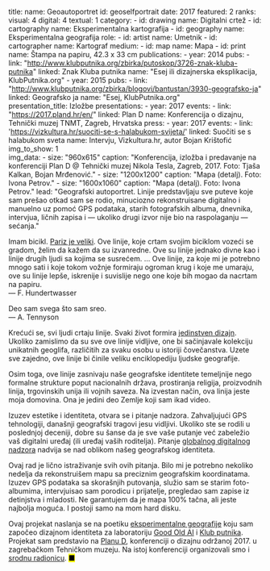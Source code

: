 title: 
    name: Geoautoportret
id: geoselfportrait
date: 2017
featured: 2
ranks:
    visual: 4
    digital: 4
    textual: 1
category: 
    - id: drawing
      name: Digitalni crtež
    - id: cartography
      name: Eksperimentalna kartografija
    - id: geography
      name: Eksperimentalna geografija
role:
    - id: artist
      name: Umetnik
    - id: cartographer
      name: Kartograf
medium:
    - id: map
      name: Mapa
    - id: print
      name: Štampa na papiru, 42.3 x 33 cm
publications:
    - year: 2014
      pubs:
        - link: "http://www.klubputnika.org/zbirka/putoskop/3726-znak-kluba-putnika" 
          linked: Znak Kluba putnika
          name: "Esej ili dizajnerska eksplikacija, KlubPutnika.org"
    - year: 2015
      pubs:
        - link: "http://www.klubputnika.org/zbirka/blogovi/bantustan/3930-geografsko-ja" 
          linked: Geografsko ja
          name: "Esej, KlubPutnika.org"          
presentation_title: Izložbe
presentations:
    - year: 2017
      events:
        - link: "https://2017.pland.hr/en/"
          linked: Plan D
          name: Konferencija o dizajnu, Tehnički muzej TNMT, Zagreb, Hrvatska
press:
    - year: 2017
      events:
        - link: 'https://vizkultura.hr/suociti-se-s-halabukom-svijeta/'
          linked: Suočiti se s halabukom sveta
          name: Intervju, Vizkultura.hr, autor Bojan Krištofić      
img_to_show: 1  
img_data:
    - size: "960x615"
      caption: "Konferencija, izložba i predavanje na konferenciji Plan D @ Tehnički muzej Nikola Tesla, Zagreb, 2017. Foto: Tjaša Kalkan, Bojan Mrđenović."
    - size: "1200x1200"
      caption: "Mapa (detalj). Foto: Ivona Petrov."
    - size: "1600x1060"
      caption: "Mapa (detalj). Foto: Ivona Petrov."
lead: "Geografski autoportret. Linije predstavljaju sve puteve koje sam prešao otkad sam se rodio, minuciozno rekonstruisane digitalno i manuelno uz pomoć GPS podataka, starih fotografskih albuma, dnevnika, intervjua, ličnih zapisa i — ukoliko drugi izvor nije bio na raspolaganju — sećanja."

<span class='italic-style'>Imam bicikl. <a href='/rad/projekti/goai-gps'>Pariz je veliki</a>. Ove linije, koje crtam svojim biciklom vozeći se gradom, želim da kažem da su izvanredne. Ove su linije jednako divne kao i linije drugih ljudi sa kojima se susrećem. … Ove linije, za koje mi je potrebno mnogo sati i koje tokom vožnje formiraju ogroman krug i koje me umaraju, ove su linije lepše, iskrenije i suvislije nego one koje bih mogao da nacrtam na papiru.</span><br>
<span class='author'>— F. Hundertwasser</span>

<span class='italic-style'>Deo sam svega što sam sreo.</span><br>
<span class='author'>— A. Tennyson</span>

Krećući se, svi ljudi crtaju linije. Svaki život formira <a href='/rad/projekti/kp-identity'>jedinstven dizajn</a>. Ukoliko zamislimo da su sve ove linije vidljive, one bi sačinjavale kolekciju unikatnih geoglifa, različitih za svaku osobu u istoriji čovečanstva. Uzete sve zajedno, ove linije bi činile veliku enciklopediju ljudske geografije. 

Osim toga, ove linije zasnivaju naše geografske identitete temeljnije nego formalne strukture poput nacionalnih država, prostiranja religija, proizvodnih linija, trgovinskih unija ili vojnih saveza. Na izvestan način, ova linija <span class='italic-style'>jeste</span> moja domovina. Ona je jedini deo Zemlje koji sam ikad video.

Izuzev estetike i identiteta, otvara se i pitanje nadzora. Zahvaljujući GPS tehnologiji, današnji geografski tragovi jesu vidljivi. Ukoliko ste se rodili u poslednjoj deceniji, dobre su šanse da je sve vaše putanje već zabeležio vaš digitalni uređaj (ili uređaj vaših roditelja). Pitanje <a href='https://en.wikipedia.org/wiki/Surveillance_capitalism' target='_blank'>globalnog digitalnog nadzora</a> nadvija se nad oblikom našeg geografskog identiteta.

Ovaj rad je lično istraživanje svih ovih pitanja. Bilo mi je potrebno nekoliko nedelja da rekonstruišem mapu sa preciznim geografskim koordinatama. Izuzev GPS podataka sa skorašnjih putovanja, služio sam se starim foto-albumima, intervjuisao sam porodicu i prijatelje, pregledao sam zapise iz detinjstva i mladosti. Ne garantujem da je mapa 100% tačna, ali jeste najbolja moguća. I postoji samo na mom hard disku.

Ovaj projekat naslanja se na poetiku <a href='/rad/projekti/category/geography'>eksperimentalne geografije</a> koju sam započeo dizajnom identiteta za laboratoriju <a href='/rad/projekti/goai-gps'>Good Old AI</a> i <a href='/rad/projekti/kp-identity'>Klub putnika</a>. Projekat sam predstavio na <a href="https://2017.pland.hr/" target='_blank'>Planu D</a>, konferenciji o dizajnu održanoj 2017. u zagrebačkom Tehničkom muzeju. Na istoj konferenciji organizovali smo i <a href='/rad/projekti/geoglyphs-zg'>srodnu radionicu</a>. <mark>&#9632;</mark>